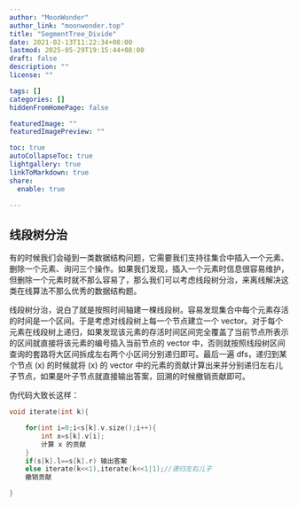 ```yaml
---
author: "MoonWonder"
author_link: "moonwonder.top"
title: "SegmentTree_Divide"
date: 2021-02-13T11:22:34+08:00
lastmod: 2025-05-29T19:15:44+08:00
draft: false
description: ""
license: ""

tags: []
categories: []
hiddenFromHomePage: false

featuredImage: ""
featuredImagePreview: ""

toc: true
autoCollapseToc: true
lightgallery: true
linkToMarkdown: true
share:
  enable: true

---
```


## 线段树分治

有的时候我们会碰到一类数据结构问题，它需要我们支持往集合中插入一个元素、删除一个元素、询问三个操作。如果我们发现，插入一个元素时信息很容易维护，但删除一个元素时就不那么容易了，那么我们可以考虑线段树分治，来离线解决这类在线算法不那么优秀的数据结构题。

线段树分治，说白了就是按照时间轴建一棵线段树。容易发现集合中每个元素存活的时间是一个区间。于是考虑对线段树上每一个节点建立一个 vector。对于每个元素在线段树上递归，如果发现该元素的存活时间区间完全覆盖了当前节点所表示的区间就直接将该元素的编号插入当前节点的 vector 中，否则就按照线段树区间查询的套路将大区间拆成左右两个小区间分别递归即可。最后一遍 dfs，递归到某个节点 \(x\) 的时候就将 \(x\) 的 vector 中的元素的贡献计算出来并分别递归左右儿子节点，如果是叶子节点就直接输出答案，回溯的时候撤销贡献即可。

伪代码大致长这样：

``` cpp
void iterate(int k){

	for(int i=0;i<s[k].v.size();i++){
		int x=s[k].v[i];
		计算 x 的贡献
	}
	if(s[k].l==s[k].r) 输出答案
	else iterate(k<<1),iterate(k<<1|1);//递归左右儿子
	撤销贡献

}
```
